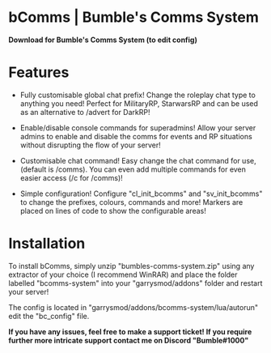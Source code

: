 # bComms | Bumble's Comms System

**Download for Bumble's Comms System (to edit config)**

# Features

- Fully customisable global chat prefix! Change the roleplay chat type to anything you need! Perfect for MilitaryRP, StarwarsRP and can be used as an alternative to /advert for DarkRP!



- Enable/disable console commands for superadmins! Allow your server admins to enable and disable the comms for events and RP situations without disrupting the flow of your server!



- Customisable chat command! Easy change the chat command for use, (default is /comms). You can even add multiple commands for even easier access (/c for /comms)!



- Simple configuration! Configure "cl_init_bcomms" and "sv_init_bcomms" to change the prefixes, colours, commands and more! Markers are placed on lines of code to show the configurable areas!

# Installation

To install bComms, simply unzip "bumbles-comms-system.zip" using any extractor of your choice (I recommend WinRAR) and place the folder labelled "bcomms-system" into your "garrysmod/addons" folder and restart your server!

The config is located in "garrysmod/addons/bcomms-system/lua/autorun" edit the "bc_config" file.


**If you have any issues, feel free to make a support ticket! If you require further more intricate support contact me on Discord "Bumble#1000"**
